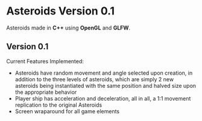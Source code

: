 # Asteroids Version 0.1

Asteroids made in **C++** using **OpenGL** and **GLFW**. 


## Version 0.1

Current Features Implemented:
- Asteroids have random movement and angle selected upon creation, in addition to the three levels of asteroids, which are simply 2 new asteroids being instantiated with the same position and halved size upon the appropriate behavior
- Player ship has acceleration and deceleration, all in all, a 1:1 movement replication to the original Asteroids
- Screen wraparound for all game elements
